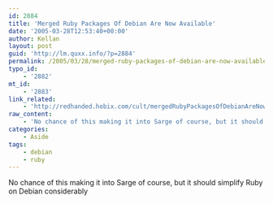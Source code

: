 ```yaml
---
id: 2884
title: 'Merged Ruby Packages Of Debian Are Now Available'
date: '2005-03-28T12:53:40+00:00'
author: Kellan
layout: post
guid: 'http://lm.quxx.info/?p=2884'
permalink: /2005/03/28/merged-ruby-packages-of-debian-are-now-available/
typo_id:
    - '2882'
mt_id:
    - '2883'
link_related:
    - 'http://redhanded.hobix.com/cult/mergedRubyPackagesOfDebianAreNowAvailable.html'
raw_content:
    - 'No chance of this making it into Sarge of course, but it should simplify Ruby on Debian considerably'
categories:
    - Aside
tags:
    - debian
    - ruby
---
```


No chance of this making it into Sarge of course, but it should simplify Ruby on Debian considerably